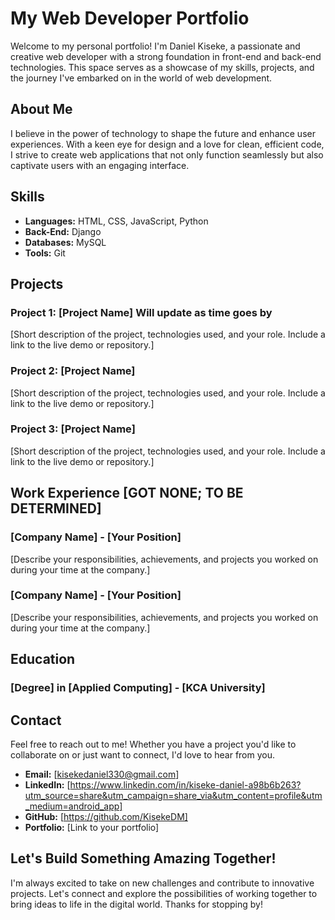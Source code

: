 # My Web Developer Portfolio

Welcome to my personal portfolio! I'm Daniel Kiseke, a passionate and creative web developer with a strong foundation in front-end and back-end technologies. This space serves as a showcase of my skills, projects, and the journey I've embarked on in the world of web development.

## About Me

I believe in the power of technology to shape the future and enhance user experiences. With a keen eye for design and a love for clean, efficient code, I strive to create web applications that not only function seamlessly but also captivate users with an engaging interface.

## Skills

- **Languages:** HTML, CSS, JavaScript, Python
- **Back-End:** Django
- **Databases:** MySQL
- **Tools:** Git


## Projects

### Project 1: [Project Name] Will update as time goes by

[Short description of the project, technologies used, and your role. Include a link to the live demo or repository.]

### Project 2: [Project Name]

[Short description of the project, technologies used, and your role. Include a link to the live demo or repository.]

### Project 3: [Project Name]

[Short description of the project, technologies used, and your role. Include a link to the live demo or repository.]

## Work Experience [GOT NONE; TO BE DETERMINED] 

### [Company Name] - [Your Position]

[Describe your responsibilities, achievements, and projects you worked on during your time at the company.]

### [Company Name] - [Your Position]

[Describe your responsibilities, achievements, and projects you worked on during your time at the company.]

## Education

### [Degree] in [Applied Computing] - [KCA University]



## Contact

Feel free to reach out to me! Whether you have a project you'd like to collaborate on or just want to connect, I'd love to hear from you.

- **Email:** [kisekedaniel330@gmail.com]
- **LinkedIn:** [https://www.linkedin.com/in/kiseke-daniel-a98b6b263?utm_source=share&utm_campaign=share_via&utm_content=profile&utm_medium=android_app]
- **GitHub:** [https://github.com/KisekeDM]
- **Portfolio:** [Link to your portfolio]

## Let's Build Something Amazing Together!

I'm always excited to take on new challenges and contribute to innovative projects. Let's connect and explore the possibilities of working together to bring ideas to life in the digital world. Thanks for stopping by!

